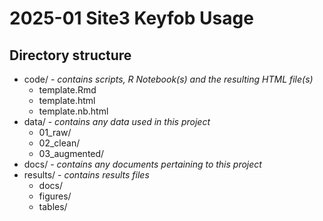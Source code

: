 # 2025-01 Site3 Keyfob Usage

## Directory structure

* code/ - _contains scripts, R Notebook(s) and the resulting HTML file(s)_
  * template.Rmd
  * template.html
  * template.nb.html
* data/ - _contains any data used in this project_
  * 01_raw/
  * 02_clean/
  * 03_augmented/
* docs/ - _contains any documents pertaining to this project_
* results/ - _contains results files_
  * docs/
  * figures/
  * tables/
